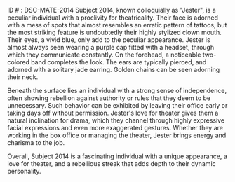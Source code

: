 ID # : DSC-MATE-2014
Subject 2014, known colloquially as "Jester", is a peculiar individual with a proclivity for theatricality. Their face is adorned with a mess of spots that almost resembles an erratic pattern of tattoos, but the most striking feature is undoubtedly their highly stylized clown mouth. Their eyes, a vivid blue, only add to the peculiar appearance. Jester is almost always seen wearing a purple cap fitted with a headset, through which they communicate constantly. On the forehead, a noticeable two-colored band completes the look. The ears are typically pierced, and adorned with a solitary jade earring. Golden chains can be seen adorning their neck.

Beneath the surface lies an individual with a strong sense of independence, often showing rebellion against authority or rules that they deem to be unnecessary. Such behavior can be exhibited by leaving their office early or taking days off without permission. Jester's love for theater gives them a natural inclination for drama, which they channel through highly expressive facial expressions and even more exaggerated gestures. Whether they are working in the box office or managing the theater, Jester brings energy and charisma to the job. 

Overall, Subject 2014 is a fascinating individual with a unique appearance, a love for theater, and a rebellious streak that adds depth to their dynamic personality.